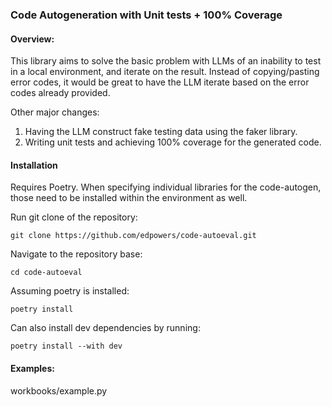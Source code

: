 ### Code Autogeneration with Unit tests + 100% Coverage

#### Overview:
This library aims to solve the basic problem with LLMs of an inability to test in a local environment, and iterate on the result. Instead of copying/pasting error codes, it would be great to have the LLM iterate based on the error codes already provided.

Other major changes:
1. Having the LLM construct fake testing data using the faker library.
2. Writing unit tests and achieving 100% coverage for the generated code.

#### Installation
Requires Poetry. When specifying individual libraries for the code-autogen, those need to be installed within the environment as well.

Run git clone of the repository:
```
git clone https://github.com/edpowers/code-autoeval.git
```

Navigate to the repository base:
```
cd code-autoeval
```

Assuming poetry is installed:
```
poetry install
```

Can also install dev dependencies by running:
```
poetry install --with dev
```

#### Examples:
workbooks/example.py
